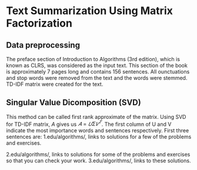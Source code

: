 # Text Summarization Using Matrix Factorization
## Data preprocessing
The preface section of Introduction to Algorithms (3rd edition), which is known as CLRS, was considered as the input text. This section of the book is approximately 7 pages long and contains 156 sentences. All ounctuations and stop words were removed from the text and the words were stemmed. TD-IDF matrix were created for the text.
## Singular Value Dicomposition (SVD)
This method can be called first rank approximate of the matrix. Using SVD for TD-IDF matrix, $A$ gives us $𝐴=𝑈Σ𝑉^𝑇$. The first column of U and V 
indicate the most importance words and sentences respectively. First three sentences are:
1.edu/algorithms/, links to solutions for a few of the problems and exercises.

2.edu/algorithms/, links to solutions for some of the problems and exercises so that you can check your work.
3.edu/algorithms/, links to these solutions.
